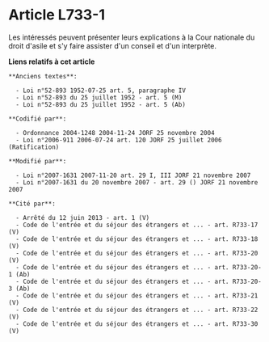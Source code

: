 # Article L733-1

Les intéressés peuvent présenter leurs explications à la Cour nationale du droit d'asile et s'y faire assister d'un conseil
et d'un interprète.

**Liens relatifs à cet article**

	**Anciens textes**:

	  - Loi n°52-893 1952-07-25 art. 5, paragraphe IV
	  - Loi n°52-893 du 25 juillet 1952 - art. 5 (M)
	  - Loi n°52-893 du 25 juillet 1952 - art. 5 (Ab)

	**Codifié par**:

	  - Ordonnance 2004-1248 2004-11-24 JORF 25 novembre 2004
	  - Loi n°2006-911 2006-07-24 art. 120 JORF 25 juillet 2006 (Ratification)

	**Modifié par**:

	  - Loi n°2007-1631 2007-11-20 art. 29 I, III JORF 21 novembre 2007
	  - Loi n°2007-1631 du 20 novembre 2007 - art. 29 () JORF 21 novembre 2007

	**Cité par**:

	  - Arrêté du 12 juin 2013 - art. 1 (V)
	  - Code de l'entrée et du séjour des étrangers et ... - art. R733-17 (V)
	  - Code de l'entrée et du séjour des étrangers et ... - art. R733-18 (V)
	  - Code de l'entrée et du séjour des étrangers et ... - art. R733-20 (V)
	  - Code de l'entrée et du séjour des étrangers et ... - art. R733-20-1 (Ab)
	  - Code de l'entrée et du séjour des étrangers et ... - art. R733-20-3 (Ab)
	  - Code de l'entrée et du séjour des étrangers et ... - art. R733-21 (V)
	  - Code de l'entrée et du séjour des étrangers et ... - art. R733-22 (V)
	  - Code de l'entrée et du séjour des étrangers et ... - art. R733-30 (V)
